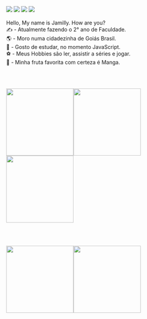 <div>
<a href="https://www.instagram.com/sant.lim/" target="_blank"><img src="https://img.shields.io/badge/-Instagram-%23E4405F?style=for-the-badge&logo=instagram&logoColor=white" target="_blank"></a>
<a href = "jamillysantoslim@gmail.com"><img src="https://img.shields.io/badge/Gmail-D14836?style=for-the-badge&logo=gmail&logoColor=white" target="_blank"></a>
<a href="https://www.linkedin.com/in/jamilly-lima-1020304050jl/" target="_blank"><img src="https://img.shields.io/badge/-LinkedIn-%230077B5?style=for-the-badge&logo=linkedin&logoColor=white" target="_blank"></a>
<a href="https://www.youtube.com/channel/UCQ4je7Z7JpHKOQKczQK9_Zw" target="_blank"><img src="https://img.shields.io/badge/YouTube-FF0000?style=for-the-badge&logo=youtube&logoColor=white" target="_blank"></a>
</div>
<br>
Hello, My name is Jamilly. How are you?
<br>
✍️ - Atualmente fazendo o 2° ano de Faculdade.<br>
🌎 - Moro numa cidadezinha de Goiás Brasil.<br>
📗 - Gosto de estudar, no momento JavaScript.<br>
⚽ - Meus Hobbies são ler, assistir a séries e jogar.<br>
🥭 - Minha fruta favorita com certeza é Manga.

<br><br>

<img src="https://cdn.jsdelivr.net/gh/devicons/devicon/icons/html5/html5-original.svg" width="180" height="180" /><img src="https://cdn.jsdelivr.net/gh/devicons/devicon/icons/css3/css3-original.svg" width="180" height="180" /><img src="https://cdn.jsdelivr.net/gh/devicons/devicon/icons/javascript/javascript-original.svg" width="180" height="180" />

<br><br>

<div>
<a href="https://https://github.com/JamillySant">
<img height="180em" src="https://github-readme-stats.vercel.app/api/top-langs/?username=JamillySant&layout=compact&langs_count=7&theme=dracula"/><img height="180em" src="https://github-readme-stats.vercel.app/api?username=JamillySant&show_icons=true&theme=dracula&include_all_commits=true&count_private=true"/>
</div>
